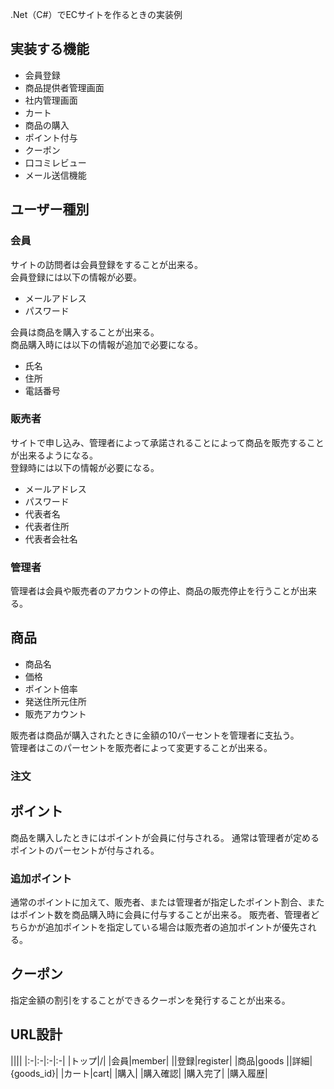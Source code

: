.Net（C#）でECサイトを作るときの実装例

## 実装する機能

- 会員登録
- 商品提供者管理画面
- 社内管理画面
- カート
- 商品の購入
- ポイント付与
- クーポン
- 口コミレビュー
- メール送信機能

## ユーザー種別

### 会員

サイトの訪問者は会員登録をすることが出来る。  
会員登録には以下の情報が必要。

- メールアドレス
- パスワード

会員は商品を購入することが出来る。  
商品購入時には以下の情報が追加で必要になる。

- 氏名
- 住所
- 電話番号

### 販売者

サイトで申し込み、管理者によって承諾されることによって商品を販売することが出来るようになる。  
登録時には以下の情報が必要になる。

- メールアドレス
- パスワード
- 代表者名
- 代表者住所
- 代表者会社名

### 管理者

管理者は会員や販売者のアカウントの停止、商品の販売停止を行うことが出来る。

## 商品

- 商品名
- 価格
- ポイント倍率
- 発送住所元住所
- 販売アカウント

販売者は商品が購入されたときに金額の10パーセントを管理者に支払う。  
管理者はこのパーセントを販売者によって変更することが出来る。

### 注文

## ポイント
商品を購入したときにはポイントが会員に付与される。
通常は管理者が定めるポイントのパーセントが付与される。

### 追加ポイント

通常のポイントに加えて、販売者、または管理者が指定したポイント割合、またはポイント数を商品購入時に会員に付与することが出来る。
販売者、管理者どちらかが追加ポイントを指定している場合は販売者の追加ポイントが優先される。

## クーポン
指定金額の割引をすることができるクーポンを発行することが出来る。

## URL設計

||||
|:-|:-|:-|:-|
|トップ|/|
|会員|member|
||登録|register|
|商品|goods
||詳細|{goods_id}|
|カート|cart|
|購入|
|購入確認|
|購入完了|
|購入履歴|